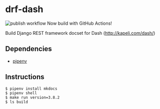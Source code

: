 drf-dash
========

![publish workflow](https://github.com/wolfg1969/drf-dash/actions/workflows/publish.yml/badge.svg) Now build with GitHub Actions!

Build Django REST framework docset for Dash (http://kapeli.com/dash/)

Dependencies
------------

- [pipenv](https://pipenv.readthedocs.io/en/latest/)

Instructions
------------

```
$ pipenv install mkdocs
$ pipenv shell
$ make run version=3.8.2
$ ls build
```
